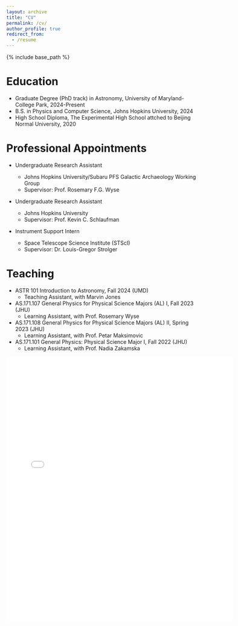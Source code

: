 ```yaml
---
layout: archive
title: "CV"
permalink: /cv/
author_profile: true
redirect_from:
  - /resume
---
```


{% include base_path %}

Education
======
* Graduate Degree (PhD track) in Astronomy, University of Maryland-College Park, 2024-Present
* B.S. in Physics and Computer Science, Johns Hopkins University, 2024
* High School Diploma, The Experimental High School attched to Beijing Normal University, 2020

Professional Appointments
======
* Undergraduate Research Assistant
  * Johns Hopkins University/Subaru PFS Galactic Archaeology Working Group
  * Supervisor: Prof. Rosemary F.G. Wyse

* Undergraduate Research Assistant
  * Johns Hopkins University
  * Supervisor: Prof. Kevin C. Schlaufman
  
* Instrument Support Intern
  * Space Telescope Science Institute (STScI)
  * Supervisor: Dr. Louis-Gregor Strolger

Teaching
======
* ASTR 101 Introduction to Astronomy, Fall 2024 (UMD)
  * Teaching Assistant, with Marvin Jones
* AS.171.107 General Physics for Physical Science Majors (AL) I, Fall 2023 (JHU)
  * Learning Assistant, with Prof. Rosemary Wyse
* AS.171.108 General Physics for Physical Science Majors (AL) II, Spring 2023 (JHU)
  * Learning Assistant, with Prof. Petar Maksimovic
* AS.171.101 General Physics: Physical Science Major I, Fall 2022 (JHU)
  * Learning Assistant, with Prof. Nadia Zakamska

<embed src="{{ site.baseurl }}/files/Ding_CV.pdf" width="600" height="700" type='application/pdf'>